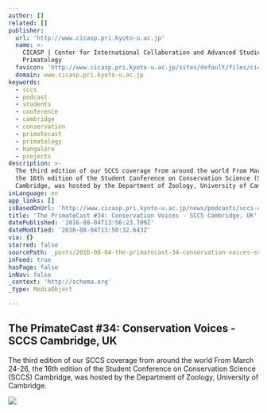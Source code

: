 ```yaml
---
author: []
related: []
publisher:
  url: 'http://www.cicasp.pri.kyoto-u.ac.jp'
  name: >-
    CICASP | Center for International Collaboration and Advanced Studies in
    Primatology
  favicon: 'http://www.cicasp.pri.kyoto-u.ac.jp/sites/default/files/cicasp_favicon.ico'
  domain: www.cicasp.pri.kyoto-u.ac.jp
keywords:
  - sccs
  - podcast
  - students
  - conference
  - cambridge
  - conservation
  - primatecast
  - primatology
  - bangalore
  - projects
description: >-
  The third edition of our SCCS coverage from around the world From March 24-26,
  the 16th edition of the Student Conference on Conservation Science (SCCS)
  Cambridge, was hosted by the Department of Zoology, University of Cambridge.
inLanguage: en
app_links: []
isBasedOnUrl: 'http://www.cicasp.pri.kyoto-u.ac.jp/news/podcasts/sccs-cambridge'
title: 'The PrimateCast #34: Conservation Voices - SCCS Cambridge, UK'
datePublished: '2016-08-04T13:56:23.709Z'
dateModified: '2016-08-04T13:50:32.643Z'
via: {}
starred: false
sourcePath: _posts/2016-08-04-the-primatecast-34-conservation-voices-sccs-cambridge-u.md
inFeed: true
hasPage: false
inNav: false
_context: 'http://schema.org'
_type: MediaObject

---
```

<article style=""><h1>The PrimateCast #34: Conservation Voices - SCCS Cambridge, UK</h1><p>The third edition of our SCCS coverage from around the world From March 24-26, the 16th edition of the Student Conference on Conservation Science (SCCS) Cambridge, was hosted by the Department of Zoology, University of Cambridge.</p><img src="http://www.cicasp.pri.kyoto-u.ac.jp/sites/default/files/news/photosccscpodcast.png" /></article>